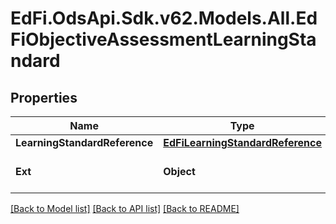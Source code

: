# EdFi.OdsApi.Sdk.v62.Models.All.EdFiObjectiveAssessmentLearningStandard

## Properties

Name | Type | Description | Notes
------------ | ------------- | ------------- | -------------
**LearningStandardReference** | [**EdFiLearningStandardReference**](EdFiLearningStandardReference.md) |  | 
**Ext** | **Object** | Extensions to the ObjectiveAssessmentLearningStandard entity. | [optional] 

[[Back to Model list]](../../README.md#documentation-for-models) [[Back to API list]](../../README.md#documentation-for-api-endpoints) [[Back to README]](../../README.md)

